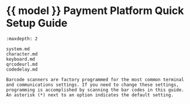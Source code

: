# {{ model }} Payment Platform Quick Setup Guide
```{toctree}
:maxdepth: 2

system.md
character.md
keyboard.md
qrcodeurl.md
codedelay.md

```

```{note}
Barcode scanners are factory programmed for the most common terminal and communications settings. If you need to change these settings, programming is accomplished by scanning the bar codes in this guide. An asterisk (*) next to an option indicates the default setting.
```